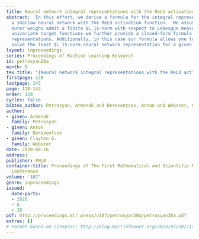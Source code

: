 ```yaml
---
title: Neural network integral representations with the ReLU activation function
abstract: 'In this effort, we derive a formula for the integral representation of
  a shallow neural network with the ReLU activation function.  We assume that the
  outer weighs admit a finite $L_1$-norm with respect to Lebesgue measure on the sphere.  For
  univariate target functions we further provide a closed-form formula for all possible
  representations. Additionally, in this case our formula allows one to explicitly
  solve the least $L_1$-norm neural network representation for a given function.  '
layout: inproceedings
series: Proceedings of Machine Learning Research
id: petrosyan20a
month: 0
tex_title: "{Neural network integral representations with the ReLU activation function}"
firstpage: 128
lastpage: 143
page: 128-143
order: 128
cycles: false
bibtex_author: Petrosyan, Armenak and Dereventsov, Anton and Webster, Clayton G.
author:
- given: Armenak
  family: Petrosyan
- given: Anton
  family: Dereventsov
- given: Clayton G.
  family: Webster
date: 2020-08-16
address: 
publisher: PMLR
container-title: Proceedings of The First Mathematical and Scientific Machine Learning
  Conference
volume: '107'
genre: inproceedings
issued:
  date-parts:
  - 2020
  - 8
  - 16
pdf: http://proceedings.mlr.press/v107/petrosyan20a/petrosyan20a.pdf
extras: []
# Format based on citeproc: http://blog.martinfenner.org/2013/07/30/citeproc-yaml-for-bibliographies/
---
```

